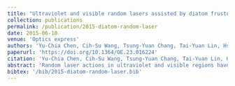 ```yaml
---
title: "Ultraviolet and visible random lasers assisted by diatom frustules"
collection: publications
permalink: /publication/2015-diatom-random-laser
date: 2015-06-10
venue: 'Optics express'
authors: 'Yu-Chia Chen, Cih-Su Wang, Tsung-Yuan Chang, Tai-Yuan Lin, Hsiu-Mei Lin, and Yang-Fang Chen'
paperurl: 'https://doi.org/10.1364/OE.23.016224'
citation: 'Yu-Chia Chen, Cih-Su Wang, Tsung-Yuan Chang, Tai-Yuan Lin, Hsiu-Mei Lin, and Yang-Fang Chen. Ultraviolet and visible random lasers assisted by diatom frustules. <i>Optics express</i>, 23(12):16224–16231, 2015.'
abstract: 'Random laser actions in ultraviolet and visible regions have been demonstrated based on the composites consisting of bio-inspired diatom frustules. Owing to the low optical loss derived from porous network of diatom structures, we report wide spectrum range random lasers arising from GaN film and Rh6G dye via using biological diatoms as scattering centers. Interestingly, both ultraviolet and visible-range random laser actions with very sharp peaks can be easily obtained, with the average length of optics cavity closed to the average size of diatom frustules in both cases, indicating the excellent optical confinement of diatom frustules. It is expected that the first proof of concept shown here can pave an avenue toward future broad-range random lasers and eco-friendly biophotonics devices with high performance and wide spectrum response.'
bibtex: '/bib/2015-diatom-random-laser.bib'
---
```

<!-- codeurl: 'https://google.com' Move it up-->
